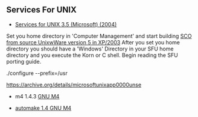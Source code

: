 <h2>Services For UNIX</h2>
<ul>
<li><a target="_self" href="https://archive.org/details/cdrom-services-unix-3.5-microsoft-2004">Services for UNIX 3.5 (Microsoft) (2004)</a></li>
</ul>

<p>Set you home directory in 'Computer Management' and start building <a target="_self" href="https://www.sco.com/skunkware/">SCO from source UnixwWare version 5 in XP/2003</a>
After you set you home directory you should have a 'Windows' Directory in your SFU home directory and you execute the Korn or C shell. Begin reading the SFU porting guide.</p>

<p>./configure --prefix=/usr</p>

https://archive.org/details/microsoftunixapp0000unse
<ul>
<li><p>m4 1.4.3 <a target="_self" href="https://www.gnu.org/software/m4/">GNU M4</p></li>
<li><p>automake 1.4 <a target="_self" href="">GNU M4</p></li>
</ul>
